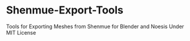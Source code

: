 # Shenmue-Export-Tools
Tools for Exporting Meshes from Shenmue for Blender and Noesis Under MIT License
